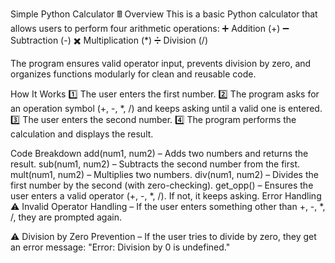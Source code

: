 Simple Python Calculator 🖩
Overview
This is a basic Python calculator that allows users to perform four arithmetic operations:
➕ Addition (+)
➖ Subtraction (-)
✖️ Multiplication (*)
➗ Division (/)

The program ensures valid operator input, prevents division by zero, and organizes functions modularly for clean and reusable code.

How It Works
1️⃣ The user enters the first number.
2️⃣ The program asks for an operation symbol (+, -, *, /) and keeps asking until a valid one is entered.
3️⃣ The user enters the second number.
4️⃣ The program performs the calculation and displays the result.

Code Breakdown
add(num1, num2) – Adds two numbers and returns the result.
sub(num1, num2) – Subtracts the second number from the first.
mult(num1, num2) – Multiplies two numbers.
div(num1, num2) – Divides the first number by the second (with zero-checking).
get_opp() – Ensures the user enters a valid operator (+, -, *, /). If not, it keeps asking.
Error Handling
⚠️ Invalid Operator Handling – If the user enters something other than +, -, *, /, they are prompted again.

⚠️ Division by Zero Prevention – If the user tries to divide by zero, they get an error message:
"Error: Division by 0 is undefined."
